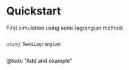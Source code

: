 # Quickstart

First simulation using semi-lagrangian method:

```@example 1

using SemiLagrangian


```

@todo "Add and example"
